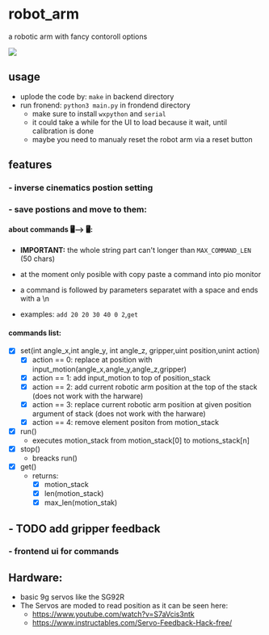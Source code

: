 # robot_arm
a robotic arm with fancy contoroll options

<img src="https://github.com/Ztirom45/robot_arm/blob/main/img/arm.png"/>


## usage
- uplode the code by: `make` in backend directory
- run fronend: `python3 main.py` in frondend directory
    - make sure to install `wxpython` and `serial`
    - it could take a while for the UI to load because it wait, until calibration is done
    - maybe you need to manualy reset the robot arm via a reset button


## features
### - inverse cinematics postion setting

### - save postions and move to them:
#### about commands 🖥️⟶ 🖥️:
- **IMPORTANT:** the whole string part can't longer than `MAX_COMMAND_LEN` (50 chars)
- at the moment only posible with copy paste a command into pio monitor

- a command is followed by parameters separatet with a space and ends with a \n
- examples: `add 20 20 30 40 0 2`,`get`

#### commands list:
- [x] set(int angle_x,int angle_y, int angle_z, gripper,uint position,unint action)
    - [x] action == 0: replace at position with input_motion(angle_x,angle_y,angle_z,gripper)
    - [x] action == 1: add input_motion to top of position_stack
    - [x] action == 2: add current robotic arm position at the top of the stack (does not work with the harware)
    - [x] action == 3: replace current robotic arm position at given position argument of stack (does not work with the harware)
    - [x] action == 4: remove element positon from motion_stack
- [x] run()
    - executes motion_stack from motion_stack[0] to motions_stack[n]
- [x] stop()
    - breacks run()
- [x] get()
    - returns:
        - [x] motion_stack
        - [x] len(motion_stack)
        - [x] max_len(motion_stak)

## - TODO add gripper feedback

### - frontend ui for commands

## Hardware:
- basic 9g servos like the SG92R
- The Servos are moded to read position as it can be seen here:
    - https://www.youtube.com/watch?v=S7aVcis3ntk
    - https://www.instructables.com/Servo-Feedback-Hack-free/
